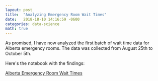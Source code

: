 ```yaml
---
layout: post
title:  "Analyzing Emergency Room Wait Times"
date:   2018-18-10 14:16:59 -0600
categories: data-science
math: true
---
```


As promised, I have now analyzed the first batch of wait time data for Alberta emergency rooms. The data was collected from August 25th to October 5th. 

Here's the notebook with the findings:

[Alberta Emergency Room Wait Times][ewt-notebook-url]



[ewt-notebook-url]: https://s3.amazonaws.com/personal-sv/Emergency+Wait+Times.html